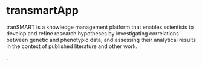 transmartApp
============

tranSMART is a knowledge management platform that enables scientists to develop and refine research hypotheses by investigating correlations between genetic and phenotypic data, and assessing their analytical results in the context of published literature and other work.


.